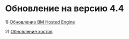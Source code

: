 # Обновление на версию 4.4

1\) [Обновление ВМ Hosted Engine](obnovlenie-hosted-engine.md)

2\) [Обновление хостов](obnovlenie-hostvm-node.md) 


